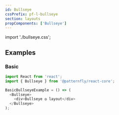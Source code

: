 ```yaml
---
id: Bullseye
cssPrefix: pf-l-bullseye
section: layouts
propComponents: ['Bullseye']
---
```


import './bullseye.css';

## Examples
### Basic
```js
import React from 'react';
import { Bullseye } from '@patternfly/react-core';

BasicBullseyeExample = () => (
  <Bullseye>
    <div>Bullseye ◎ layout</div>
  </Bullseye>
);
```
